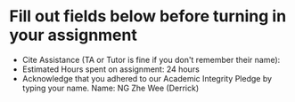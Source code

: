 # Fill out fields below before turning in your assignment

- Cite Assistance (TA or Tutor is fine if you don't remember their name):
- Estimated Hours spent on assignment: 24 hours
- Acknowledge that you adhered to our Academic Integrity Pledge by typing your name.
Name:
    NG Zhe Wee (Derrick)
